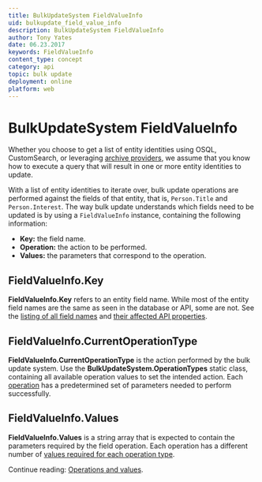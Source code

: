 ```yaml
---
title: BulkUpdateSystem FieldValueInfo
uid: bulkupdate_field_value_info
description: BulkUpdateSystem FieldValueInfo
author: Tony Yates
date: 06.23.2017
keywords: FieldValueInfo
content_type: concept
category: api
topic: bulk update
deployment: online
platform: web
---
```


# BulkUpdateSystem FieldValueInfo

Whether you choose to get a list of entity identities using OSQL, CustomSearch, or leveraging [archive providers][3], we assume that you know how to execute a query that will result in one or more entity identities to update.

With a list of entity identities to iterate over, bulk update operations are performed against the fields of that entity, that is, `Person.Title` and `Person.Interest`. The way bulk update understands which fields need to be updated is by using a `FieldValueInfo` instance, containing the following information:

* **Key:** the field name.
* **Operation:** the action to be performed.
* **Values:** the parameters that correspond to the operation.

## FieldValueInfo.Key

**FieldValueInfo.Key** refers to an entity field name. While most of the entity field names are the same as seen in the database or API, some are not. See the [listing of all field names][1] and [their affected API properties][2].

## FieldValueInfo.CurrentOperationType

**FieldValueInfo.CurrentOperationType** is the action performed by the bulk update system. Use the **BulkUpdateSystem.OperationTypes** static class, containing all available operation values to set the intended action. Each [operation][1] has a predetermined set of parameters needed to perform successfully.

## FieldValueInfo.Values

**FieldValueInfo.Values** is a string array that is expected to contain the parameters required by the field operation. Each operation has a different number of [values required for each operation type][2].

Continue reading: [Operations and values][1].

<!-- Referenced links -->
[1]: operations-and-values.md
[2]: entities-field-types.md
[3]: ../../archive-providers/index.md
